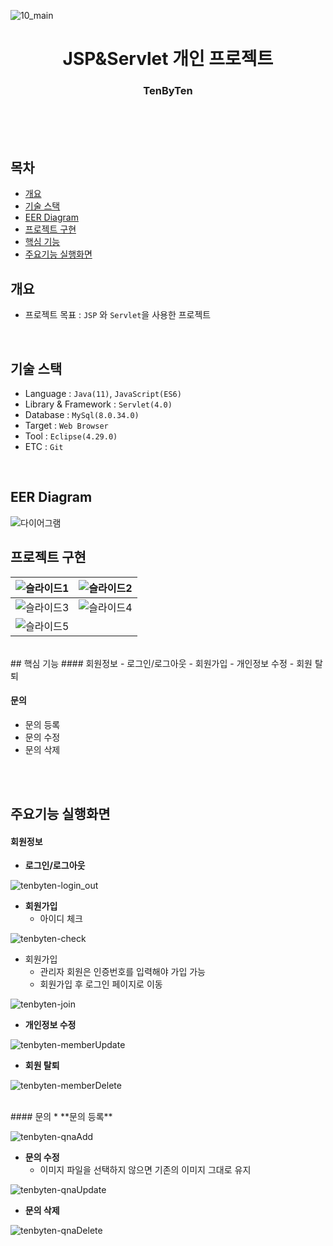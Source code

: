 
![10_main](https://github.com/user-attachments/assets/e80d0a99-80c3-46b8-bf4d-34c176f7ba47)


<h1 align="center">JSP&Servlet 개인 프로젝트</h1>
<h3 align="center">TenByTen</h3>

<br><br><br>

## 목차
- [개요](https://github.com/new-ming/1023_tenbyten#개요)
- [기술 스택](https://github.com/new-ming/1023_tenbyten#기술-스택)
- [EER Diagram](https://github.com/new-ming/1023_tenbyten#EER-Diagram)
- [프로젝트 구현](https://github.com/new-ming/1023_tenbyten#프로젝트-구현)
- [핵심 기능](https://github.com/new-ming/1023_tenbyten#핵심-기능)
- [주요기능 실행화면](https://github.com/new-ming/C1023_tenbyten#주요기능-실행화면)



## 개요 
* 프로젝트 목표 : `JSP` 와 `Servlet`을 사용한 프로젝트

<br>

## 기술 스택
  - Language : `Java(11)`, `JavaScript(ES6)`
  - Library & Framework : `Servlet(4.0)`
  - Database : `MySql(8.0.34.0)`
  - Target : `Web Browser`
  - Tool : `Eclipse(4.29.0)`
  - ETC : `Git`
<br>

## EER Diagram
![다이어그램](https://github.com/user-attachments/assets/e6f33b02-edb0-4268-8b3a-e21caaddff43)
<br>
## 프로젝트 구현
|![슬라이드1](https://github.com/user-attachments/assets/1d2b9366-e894-47e0-88a2-865ad7e4e1be)|![슬라이드2](https://github.com/user-attachments/assets/ad086184-7677-4843-9b54-9b14a9a40467)|
| :-------------: | :-------------: | 
|![슬라이드3](https://github.com/user-attachments/assets/abedd054-2bb7-4241-9933-b97d7afbe235)|![슬라이드4](https://github.com/user-attachments/assets/dd62ac3f-9bbf-4689-b7fc-e958f7aee917)|
|![슬라이드5](https://github.com/user-attachments/assets/2c791134-9ef8-48ed-86da-f8e3650243a9)||
<br>
## 핵심 기능
#### 회원정보
  - 로그인/로그아웃
  - 회원가입
  - 개인정보 수정
  - 회원 탈퇴

#### 문의
  - 문의 등록
  - 문의 수정
  - 문의 삭제

<br><br>
## 주요기능 실행화면
#### 회원정보
* **로그인/로그아웃**

![tenbyten-login_out](https://github.com/user-attachments/assets/c1267b8d-296e-4056-93d8-f1fee4290607)
  
* **회원가입**
  * 아이디 체크
 
![tenbyten-check](https://github.com/user-attachments/assets/9f7e3b22-ff8b-4a9d-9c21-a788a098a74f)


  * 회원가입
    * 관리자 회원은 인증번호를 입력해야 가입 가능
    * 회원가입 후 로그인 페이지로 이동
   
![tenbyten-join](https://github.com/user-attachments/assets/9265bafe-f16b-49fd-91f9-24875210e415)

* **개인정보 수정**

![tenbyten-memberUpdate](https://github.com/user-attachments/assets/dfa8073a-2a3d-424c-847f-b34616901560)

* **회원 탈퇴**

![tenbyten-memberDelete](https://github.com/user-attachments/assets/84a1751e-4bf9-4b51-8c97-ee97d762f3bd)


<br>
#### 문의
* **문의 등록**

![tenbyten-qnaAdd](https://github.com/user-attachments/assets/fbb4cd3d-e9b2-4737-8ea2-9e8a1bd1a388)


* **문의 수정**
  * 이미지 파일을 선택하지 않으면 기존의 이미지 그대로 유지
  
![tenbyten-qnaUpdate](https://github.com/user-attachments/assets/6ad02e10-3b52-4978-9f72-f649656b46a1)

       
* **문의 삭제**

![tenbyten-qnaDelete](https://github.com/user-attachments/assets/47030e13-50fc-42f6-b18e-d53f0d7ea8c1)



<br><br><br><br><br>

